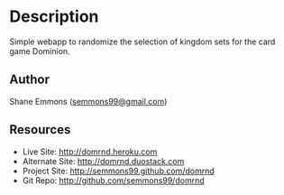 Description
===========

Simple webapp to randomize the selection of kingdom sets for the card game
Dominion.

Author
------
Shane Emmons (semmons99@gmail.com)

Resources
---------
- Live Site: http://domrnd.heroku.com
- Alternate Site: http://domrnd.duostack.com
- Project Site: http://semmons99.github.com/domrnd
- Git Repo: http://github.com/semmons99/domrnd
